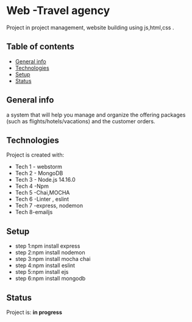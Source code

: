 
# Web -Travel agency
Project in project management, website building using js,html,css .

## Table of contents
* [General info](#general-info)
* [Technologies](#technologies)
* [Setup](#setup)
* [Status](#status)


## General info
a system that will help you manage and organize the offering packages (such as flights/hotels/vacations) and the customer
orders.

## Technologies
Project is created with:
* Tech 1 - webstorm
* Tech 2 - MongoDB
* Tech 3 - Node.js 14.16.0
* Tech 4 -Npm
* Tech 5 -Chai,MOCHA
* Tech 6 -Linter , eslint
* Tech 7 -express, nodemon
* Tech 8-emailjs


## Setup
* step 1:npm install express
* step 2:npm install nodemon
* step 3:npm install mocha chai
* step 4:npm install eslint
* step 5:npm install ejs
* step 6:npm install mongodb



## Status
Project is: **in progress**

